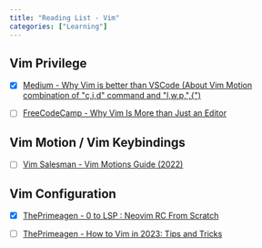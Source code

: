```yaml
---
title: "Reading List - Vim"
categories: ["Learning"]
---
```


## Vim Privilege

-   [x] [Medium - Why Vim is better than VSCode (About Vim Motion combination of "c,i,d" command and "l,w,p,",{")](https://sean-warman.medium.com/why-vim-is-better-than-vscode-d09e2355eb37)

-   [ ] [FreeCodeCamp - Why Vim Is More than Just an Editor](https://www.freecodecamp.org/news/vim-language-and-motions-explained/)



## Vim Motion / Vim Keybindings

-   [ ] [Vim Salesman - Vim Motions Guide (2022)](https://www.youtube.com/watch?v=hsFnJgmLOLk)



## Vim Configuration

-   [x] [ThePrimeagen - 0 to LSP : Neovim RC From Scratch](https://www.youtube.com/watch?v=w7i4amO_zaE&t=1s)

-   [ ] [ThePrimeagen - How to Vim in 2023: Tips and Tricks](https://www.youtube.com/watch?v=FrMRyXtiJkc)